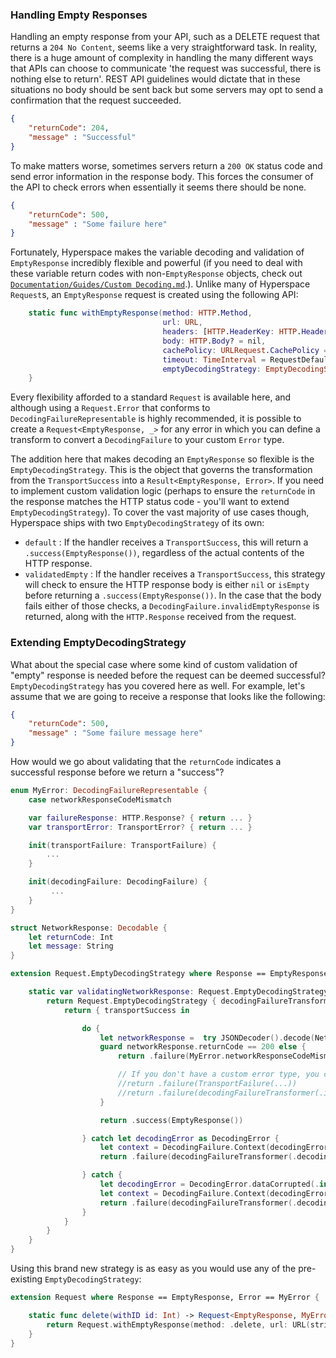 ### Handling Empty Responses

Handling an empty response from your API, such as a DELETE request that returns a `204 No Content`, seems like a very straightforward task. In reality, there is a huge amount of complexity in handling the many different ways that APIs can choose to communicate 'the request was successful, there is nothing else to return'. REST API guidelines would dictate that in these situations no body should be sent back but some servers may opt to send a confirmation that the request succeeded.

```json
{
    "returnCode": 204,
    "message" : "Successful"
}
```

To make matters worse, sometimes servers return a `200 OK` status code and send error information in the response body. This forces the consumer of the API to check errors when essentially it seems there should be none.

```json
{
    "returnCode": 500,
    "message" : "Some failure here"
}
```

Fortunately, Hyperspace makes the variable decoding and validation of `EmptyResponse` incredibly flexible and powerful (if you need to deal with these variable return codes with non-`EmptyResponse` objects, check out [`Documentation/Guides/Custom Decoding.md`](../Guides/Custom%20Decoding.md).). Unlike many of Hyperspace `Request`s, an `EmptyResponse` request is created using the following API:

```swift
    static func withEmptyResponse(method: HTTP.Method,
                                  url: URL,
                                  headers: [HTTP.HeaderKey: HTTP.HeaderValue]? = nil,
                                  body: HTTP.Body? = nil,
                                  cachePolicy: URLRequest.CachePolicy = RequestDefaults.defaultCachePolicy,
                                  timeout: TimeInterval = RequestDefaults.defaultTimeout,
                                  emptyDecodingStrategy: EmptyDecodingStrategy = .default) -> Request {
    }
```

Every flexibility afforded to a standard `Request` is available here, and although using a `Request.Error` that conforms to `DecodingFailureRepresentable` is highly recommended, it is possible to create a `Request<EmptyResponse, _>` for any error in which you can define a transform to convert a `DecodingFailure` to your custom `Error` type.

The addition here that makes decoding an `EmptyResponse` so flexible is the `EmptyDecodingStrategy`. This is the object that governs the transformation from the `TransportSuccess` into a `Result<EmptyResponse, Error>`. If you need to implement custom validation logic (perhaps to ensure the `returnCode` in the response matches the HTTP status code - you'll want to extend `EmptyDecodingStrategy`). To cover the vast majority of use cases though, Hyperspace ships with two `EmptyDecodingStrategy` of its own:

- `default` : If the handler receives a `TransportSuccess`, this will return a `.success(EmptyResponse())`, regardless of the actual contents of the HTTP response.
- `validatedEmpty` : If the handler receives a `TransportSuccess`, this strategy will check to ensure the HTTP response body is either `nil` or `isEmpty` before returning a `.success(EmptyResponse())`. In the case that the body fails either of those checks, a `DecodingFailure.invalidEmptyResponse` is returned, along with the `HTTP.Response` received from the request.

### Extending EmptyDecodingStrategy

What about the special case where some kind of custom validation of "empty" response is needed before the request can be deemed successful? `EmptyDecodingStrategy` has you covered here as well. For example, let's assume that we are going to receive a response that looks like the following: 

```json
{
    "returnCode": 500,
    "message" : "Some failure message here"
}
```

How would we go about validating that the `returnCode` indicates a successful response before we return a "success"?

```swift
enum MyError: DecodingFailureRepresentable {
    case networkResponseCodeMismatch

    var failureResponse: HTTP.Response? { return ... }
    var transportError: TransportError? { return ... }

    init(transportFailure: TransportFailure) {
        ...
    }

    init(decodingFailure: DecodingFailure) {
         ...
    }
}

struct NetworkResponse: Decodable {
    let returnCode: Int
    let message: String
}

extension Request.EmptyDecodingStrategy where Response == EmptyResponse, Error == MyError {

    static var validatingNetworkResponse: Request.EmptyDecodingStrategy {
        return Request.EmptyDecodingStrategy { decodingFailureTransformer -> Request.Transformer in
            return { transportSuccess in

                do {
                    let networkResponse =  try JSONDecoder().decode(NetworkResponse.self, from: transportSuccess.body ?? Data())
                    guard networkResponse.returnCode == 200 else {
                        return .failure(MyError.networkResponseCodeMismatch)

                        // If you don't have a custom error type, you can also return some kind of `TransportFailure` or just simply `DecodingFailure.invalidEmptyResponse` here.
                        //return .failure(TransportFailure(...))
                        //return .failure(decodingFailureTransformer(.invalidEmptyResponse(transportSuccess.response)))
                    }

                    return .success(EmptyResponse())

                } catch let decodingError as DecodingError {
                    let context = DecodingFailure.Context(decodingError: decodingError, failingType: NetworkResponse.self, response: transportSuccess.response)
                    return .failure(decodingFailureTransformer(.decodingError(context)))

                } catch {
                    let decodingError = DecodingError.dataCorrupted(.init(codingPath: [], debugDescription: error.localizedDescription))
                    let context = DecodingFailure.Context(decodingError: decodingError, failingType: NetworkResponse.self, response: transportSuccess.response)
                    return .failure(decodingFailureTransformer(.decodingError(context)))
                }
            }
        }
    }
}
```

Using this brand new strategy is as easy as you would use any of the pre-existing `EmptyDecodingStrategy`:

```swift
extension Request where Response == EmptyResponse, Error == MyError {

    static func delete(withID id: Int) -> Request<EmptyResponse, MyError> {
        return Request.withEmptyResponse(method: .delete, url: URL(string: "https://jsonplaceholder.typicode.com/posts/\(id)")!, emptyDecodingStrategy: .validatingNetworkResponse)
    }
}
```
